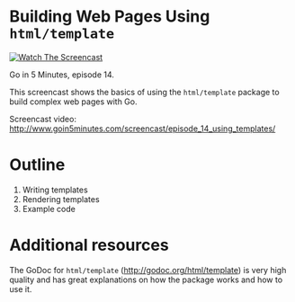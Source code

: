 # Building Web Pages Using `html/template`

[![Watch The Screencast](http://www.goin5minutes.com/img/watch-screencast.svg)](http://www.goin5minutes.com/screencast/episode_13_using_database_sql/)

Go in 5 Minutes, episode 14.

This screencast shows the basics of using the `html/template` package to build complex web pages with Go.

Screencast video:
http://www.goin5minutes.com/screencast/episode_14_using_templates/

# Outline

1. Writing templates
2. Rendering templates
3. Example code

# Additional resources

The GoDoc for `html/template` (http://godoc.org/html/template) is very high quality and has great explanations on how the package works and how to use it.
